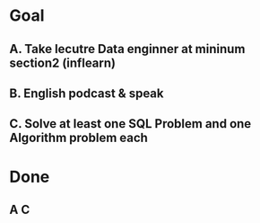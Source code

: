 # Goal
## A. Take lecutre Data enginner at mininum section2 (inflearn) 
## B. English podcast & speak
## C. Solve at least one SQL Problem and one Algorithm problem each

# Done
## A C
